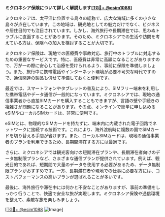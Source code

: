 **ミクロネシア保険について詳しく解説します[[TG💪+ @esim1088](https://t.me/s/esim1088)]**

ミクロネシアは、太平洋に位置する島々の総称で、広大な海域に多くの小さな島々が点在しています。この地域は、観光地としての魅力だけでなく、ビジネスや居住目的でも注目されています。しかし、海外旅行や長期滞在では、思わぬトラブルに直面することがあります。そのため、ミクロネシアでの生活や訪問を考えている方は、保険への加入を検討することが大切です。

ミクロネシア保険は、現地での医療費や事故対応、旅行中のトラブルに対応するための重要なサービスです。特に、医療費は非常に高額になることがありますので、万が一の際に安心して治療を受けられるよう、事前に保険を準備しましょう。また、旅行中に携帯電話やインターネット環境が必要不可欠な時代ですので、通信関連の製品も併せて準備しておくと便利です。

最近では、スマートフォンやタブレットの普及により、SIMフリー端末を利用した携帯電話やデータ通信が一般的になっています。ミクロネシアでは、現地の通信事業者から直接SIMカードを購入することもできますが、言語の壁や手続きの複雑さが問題になることがあります。その点、オンラインで簡単に申し込めるeSIMやローカルSIMカードは、非常に便利です。

eSIMとは、物理的なSIMカードを持たずに、端末内に内蔵された電子回路でネットワークに接続する技術です。これにより、海外渡航時に複数の国でSIMカードを切り替える手間が省けます。また、ローカルSIMカードは、現地の通信事業者のプランを利用できるため、長期間滞在する方には最適です。

さらに、ミクロネシアでは観光客向けの短期滞在プランや、長期滞在者向けのデータ無制限プランなど、さまざまな通信プランが提供されています。例えば、観光目的であれば、短期間で大量のデータを使用する必要があるため、データ無制限プランがおすすめです。一方、長期滞在者や現地での仕事に必要な方には、コストパフォーマンスの高いプランが選ばれることが多いです。

最後に、海外旅行や滞在中には何かと不安なことがありますが、事前の準備をしっかり行うことで、快適で安全な旅が実現します。ミクロネシア保険や通信環境を整えて、素敵な旅を楽しみましょう。

[[TG💪+ @esim1088](https://t.me/s/esim1088) ![Image](https://i.postimg.cc/Y0z9fWf4/image.png)]